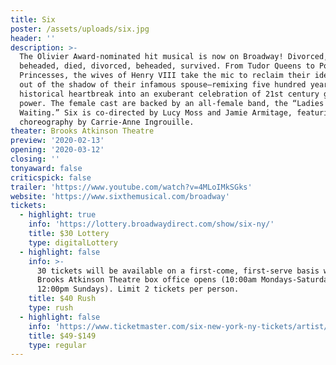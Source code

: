 ```yaml
---
title: Six
poster: /assets/uploads/six.jpg
header: ''
description: >-
  The Olivier Award-nominated hit musical is now on Broadway! Divorced,
  beheaded, died, divorced, beheaded, survived. From Tudor Queens to Pop
  Princesses, the wives of Henry VIII take the mic to reclaim their identities
  out of the shadow of their infamous spouse—remixing five hundred years of
  historical heartbreak into an exuberant celebration of 21st century girl
  power. The female cast are backed by an all-female band, the “Ladies in
  Waiting.” Six is co-directed by Lucy Moss and Jamie Armitage, featuring
  choreography by Carrie-Anne Ingrouille. 
theater: Brooks Atkinson Theatre
preview: '2020-02-13'
opening: '2020-03-12'
closing: ''
tonyaward: false
criticspick: false
trailer: 'https://www.youtube.com/watch?v=4MLoIMkSGks'
website: 'https://www.sixthemusical.com/broadway'
tickets:
  - highlight: true
    info: 'https://lottery.broadwaydirect.com/show/six-ny/'
    title: $30 Lottery
    type: digitalLottery
  - highlight: false
    info: >-
      30 tickets will be available on a first-come, first-serve basis when the
      Brooks Atkinson Theatre box office opens (10:00am Mondays-Saturdays and
      12:00pm Sundays). Limit 2 tickets per person.
    title: $40 Rush
    type: rush
  - highlight: false
    info: 'https://www.ticketmaster.com/six-new-york-ny-tickets/artist/2677195'
    title: $49-$149
    type: regular
---
```


